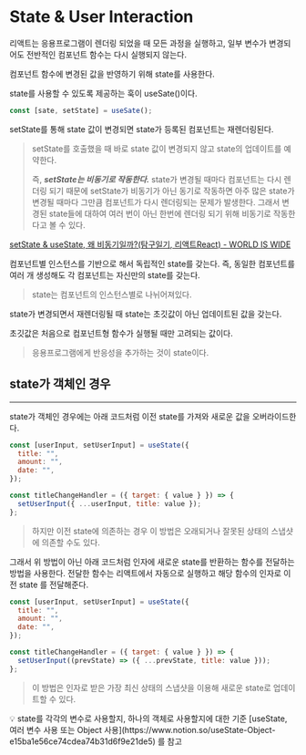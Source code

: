 # State & User Interaction

리액트는 응용프로그램이 렌더링 되었을 때 모든 과정을 실행하고, 일부 변수가 변경되어도 전반적인 컴포넌트 함수는 다시 실행되지 않는다.

컴포넌트 함수에 변경된 값을 반영하기 위해 state를 사용한다.

state를 사용할 수 있도록 제공하는 훅이 useSate()이다.

```jsx
const [sate, setState] = useSate();
```

setState를 통해 state 값이 변경되면 state가 등록된 컴포넌트는 재렌더링된다.

> setState를 호출했을 때 바로 state 값이 변경되지 않고 state의 업데이트를 예약한다.
>
> 즉, **_setState는 비동기로 작동한다._** state가 변경될 때마다 컴포넌트는 다시 렌더링 되기 때문에 setState가 비동기가 아닌 동기로 작동하면 아주 많은 state가 변경될 때마다 그만큼 컴포넌트가 다시 렌더링되는 문제가 발생한다.
> 그래서 변경된 state들에 대하여 여러 번이 아닌 한번에 렌더링 되기 위해 비동기로 작동한다고 볼 수 있다.

[setState & useState, 왜 비동기일까?(탐구일기, 리액트React) - WORLD IS WIDE](https://choonse.com/2022/01/21/677/)

컴포넌트별 인스턴스를 기반으로 해서 독립적인 state를 갖는다. 즉, 동일한 컴포넌트를 여러 개 생성해도 각 컴포넌트는 자신만의 state를 갖는다.

> state는 컴포넌트의 인스턴스별로 나뉘어져있다.

state가 변경되면서 재렌더링될 때 state는 초깃값이 아닌 업데이트된 값을 갖는다.

초깃값은 처음으로 컴포넌트형 함수가 실행될 때만 고려되는 값이다.

> 응용프로그램에게 반응성을 추가하는 것이 state이다.

## state가 객체인 경우

---

state가 객체인 경우에는 아래 코드처럼 이전 state를 가져와 새로운 값을 오버라이드한다.

```jsx
const [userInput, setUserInput] = useState({
  title: "",
  amount: "",
  date: "",
});

const titleChangeHandler = ({ target: { value } }) => {
  setUserInput({ ...userInput, title: value });
};
```

> 하지만 이전 state에 의존하는 경우 이 방법은 오래되거나 잘못된 상태의 스냅샷에 의존할 수도 있다.

그래서 위 방법이 아닌 아래 코드처럼 인자에 새로운 state를 반환하는 함수를 전달하는 방법을 사용한다. 전달한 함수는 리액트에서 자동으로 실행하고 해당 함수의 인자로 이전 state 를 전달해준다.

```jsx
const [userInput, setUserInput] = useState({
  title: "",
  amount: "",
  date: "",
});

const titleChangeHandler = ({ target: { value } }) => {
  setUserInput((prevState) => ({ ...prevState, title: value }));
};
```

> 이 방법은 인자로 받은 가장 최신 상태의 스냅샷을 이용해 새로운 state로 업데이트할 수 있다.

<aside>
💡 state를 각각의 변수로 사용할지, 하나의 객체로 사용할지에 대한 기준 [useState, 여러 변수 사용 또는 Object 사용](https://www.notion.so/useState-Object-e15ba1e56ce74cdea74b31d6f9e21de5) 를 참고

</aside>
